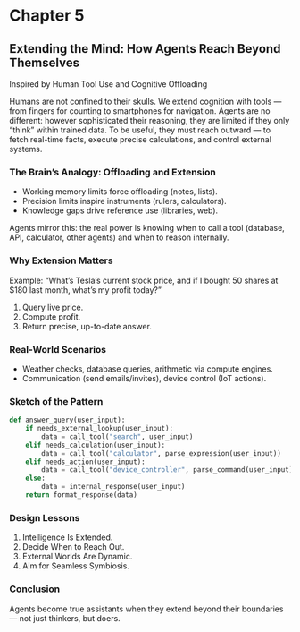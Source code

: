 # Chapter 5

## Extending the Mind: How Agents Reach Beyond Themselves

Inspired by Human Tool Use and Cognitive Offloading

Humans are not confined to their skulls. We extend cognition with tools — from fingers for counting to smartphones for navigation. Agents are no different: however sophisticated their reasoning, they are limited if they only “think” within trained data. To be useful, they must reach outward — to fetch real-time facts, execute precise calculations, and control external systems.

### The Brain’s Analogy: Offloading and Extension

- Working memory limits force offloading (notes, lists).
- Precision limits inspire instruments (rulers, calculators).
- Knowledge gaps drive reference use (libraries, web).

Agents mirror this: the real power is knowing when to call a tool (database, API, calculator, other agents) and when to reason internally.

### Why Extension Matters

Example: “What’s Tesla’s current stock price, and if I bought 50 shares at $180 last month, what’s my profit today?”

1. Query live price.
2. Compute profit.
3. Return precise, up-to-date answer.

### Real-World Scenarios

- Weather checks, database queries, arithmetic via compute engines.
- Communication (send emails/invites), device control (IoT actions).

### Sketch of the Pattern

```python
def answer_query(user_input):
    if needs_external_lookup(user_input):
        data = call_tool("search", user_input)
    elif needs_calculation(user_input):
        data = call_tool("calculator", parse_expression(user_input))
    elif needs_action(user_input):
        data = call_tool("device_controller", parse_command(user_input))
    else:
        data = internal_response(user_input)
    return format_response(data)
```

### Design Lessons

1. Intelligence Is Extended.
2. Decide When to Reach Out.
3. External Worlds Are Dynamic.
4. Aim for Seamless Symbiosis.

### Conclusion

Agents become true assistants when they extend beyond their boundaries — not just thinkers, but doers.

